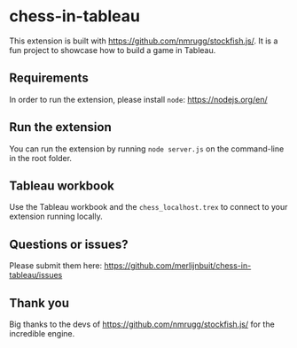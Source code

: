 # chess-in-tableau

This extension is built with https://github.com/nmrugg/stockfish.js/. It is a fun project to showcase how to build a game in Tableau.

## Requirements

In order to run the extension, please install `node`: https://nodejs.org/en/

## Run the extension

You can run the extension by running `node server.js` on the command-line in the root folder.

## Tableau workbook

Use the Tableau workbook and the `chess_localhost.trex` to connect to your extension running locally.

## Questions or issues?

Please submit them here: https://github.com/merlijnbuit/chess-in-tableau/issues

## Thank you

Big thanks to the devs of https://github.com/nmrugg/stockfish.js/ for the incredible engine.
